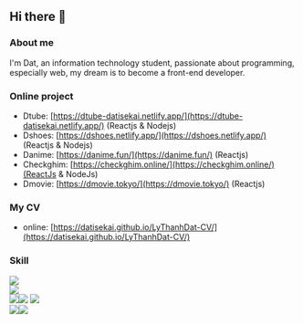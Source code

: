 ## Hi there 👋

### About me
I'm Dat, an information technology
student, passionate about programming, especially web,
my dream is to become a front-end developer.

### Online project
- Dtube: [https://dtube-datisekai.netlify.app/](https://dtube-datisekai.netlify.app/) (Reactjs & Nodejs)
- Dshoes: [https://dshoes.netlify.app/](https://dshoes.netlify.app/) (Reactjs & Nodejs)
- Danime: [https://danime.fun/](https://danime.fun/) (Reactjs)
- Checkghim: [https://checkghim.online/](https://checkghim.online/)(ReactJs & NodeJs)
- Dmovie: [https://dmovie.tokyo/](https://dmovie.tokyo/) (Reactjs)
### My CV
- online: [https://datisekai.github.io/LyThanhDat-CV/](https://datisekai.github.io/LyThanhDat-CV/)

### Skill

<div><img src="https://img.shields.io/badge/html5-%23E34F26.svg?style=for-the-badge&logo=html5&logoColor=white"></div>

<div><img src="https://img.shields.io/badge/css3-%231572B6.svg?style=for-the-badge&logo=css3&logoColor=white"></div>
<div><img src="https://img.shields.io/badge/tailwindcss-%2338B2AC.svg?style=for-the-badge&logo=tailwind-css&logoColor=white"><img 
<img src="https://img.shields.io/badge/javascript-%23323330.svg?style=for-the-badge&logo=javascript&logoColor=%23F7DF1E">
<img src="https://img.shields.io/badge/react-%2320232a.svg?style=for-the-badge&logo=react&logoColor=%2361DAFB">
<div><img src="https://img.shields.io/badge/redux-%23593d88.svg?style=for-the-badge&logo=redux&logoColor=white"><img src="https://img.shields.io/badge/React_Router-CA4245?style=for-the-badge&logo=react-router&logoColor=white"></div>

